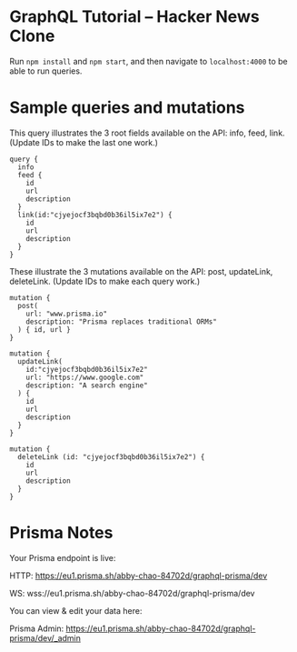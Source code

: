 # GraphQL Tutorial – Hacker News Clone

Run `npm install` and `npm start`, and then navigate to `localhost:4000` to be able to run queries.

# Sample queries and mutations

This query illustrates the 3 root fields available on the API: info, feed, link. (Update IDs to make the last one work.)

```
query {
  info
  feed {
    id
    url
    description
  }
  link(id:"cjyejocf3bqbd0b36il5ix7e2") {
    id
    url
    description
  }
}
```



These illustrate the 3 mutations available on the API: post, updateLink, deleteLink. (Update IDs to make each query work.)

```
mutation {
  post(
    url: "www.prisma.io"
    description: "Prisma replaces traditional ORMs"
  ) { id, url }
}

mutation {
  updateLink(
    id:"cjyejocf3bqbd0b36il5ix7e2"
    url: "https://www.google.com"
    description: "A search engine"
  ) {
    id
    url
    description
  }
}

mutation {
  deleteLink (id: "cjyejocf3bqbd0b36il5ix7e2") {
    id
    url
    description
  }
}
```


# Prisma Notes

Your Prisma endpoint is live:

  HTTP:  https://eu1.prisma.sh/abby-chao-84702d/graphql-prisma/dev
  
  WS:    wss://eu1.prisma.sh/abby-chao-84702d/graphql-prisma/dev

You can view & edit your data here:

  Prisma Admin: https://eu1.prisma.sh/abby-chao-84702d/graphql-prisma/dev/_admin
